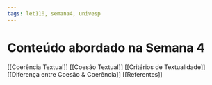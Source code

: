 ```yaml
---
tags: let110, semana4, univesp
---
```


# Conteúdo abordado na Semana 4

[[Coerência Textual]]
[[Coesão Textual]]
[[Critérios de Textualidade]]
[[Diferença entre Coesão & Coerência]]
[[Referentes]]

